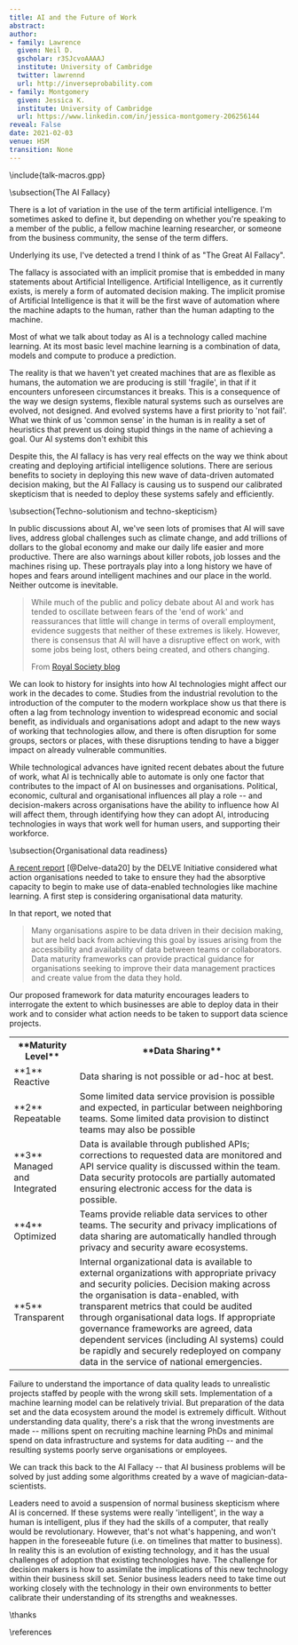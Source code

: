 ```yaml
---
title: AI and the Future of Work
abstract: 
author:
- family: Lawrence
  given: Neil D.
  gscholar: r3SJcvoAAAAJ
  institute: University of Cambridge
  twitter: lawrennd
  url: http://inverseprobability.com
- family: Montgomery
  given: Jessica K.
  institute: University of Cambridge
  url: https://www.linkedin.com/in/jessica-montgomery-206256144
reveal: False
date: 2021-02-03
venue: HSM
transition: None
---
```


\include{talk-macros.gpp}


\subsection{The AI Fallacy}

There is a lot of variation in the use of the term artificial
intelligence. I'm sometimes asked to define it, but depending on whether
you're speaking to a member of the public, a fellow machine learning
researcher, or someone from the business community, the sense of the
term differs.

Underlying its use, I've detected a trend I think of as "The Great AI
Fallacy".

The fallacy is associated with an implicit promise that is embedded in
many statements about Artificial Intelligence. Artificial Intelligence,
as it currently exists, is merely a form of automated decision making.
The implicit promise of Artificial Intelligence is that it will be the
first wave of automation where the machine adapts to the human, rather
than the human adapting to the machine.

Most of what we talk about today as AI is a technology called machine
learning. At its most basic level machine learning is a combination of
data, models and compute to produce a prediction.

The reality is that we haven't yet created machines that are as flexible
as humans, the automation we are producing is still 'fragile', in that
if it encounters unforeseen circumstances it breaks. This is a
consequence of the way we design systems, flexible natural systems such
as ourselves are evolved, not designed. And evolved systems have a first
priority to 'not fail'. What we think of us 'common sense' in the human
is in reality a set of heuristics that prevent us doing stupid things in
the name of achieving a goal. Our AI systems don't exhibit this

Despite this, the AI fallacy is has very real effects on the way we
think about creating and deploying artificial intelligence solutions.
There are serious benefits to society in deploying this new wave of
data-driven automated decision making, but the AI Fallacy is causing us
to suspend our calibrated skepticism that is needed to deploy these
systems safely and efficiently.

\subsection{Techno-solutionism and techno-skepticism}

In public discussions about AI, we've seen lots of promises that AI will
save lives, address global challenges such as climate change, and add
trillions of dollars to the global economy and make our daily life
easier and more productive. There are also warnings about killer robots,
job losses and the machines rising up. These portrayals play into a long
history we have of hopes and fears around intelligent machines and our
place in the world. Neither outcome is inevitable.

> While much of the public and policy debate about AI and work has tended
to oscillate between fears of the 'end of work' and reassurances that
little will change in terms of overall employment, evidence suggests
that neither of these extremes is likely. However, there is consensus
that AI will have a disruptive effect on work, with some jobs being
lost, others being created, and others changing.
>
> From [Royal Society blog](https://royalsociety.org/blog/2018/09/the-impact-of-ai-on-work/)

We can look to history for insights into how AI technologies might
affect our work in the decades to come. Studies from the industrial
revolution to the introduction of the computer to the modern workplace
show us that there is often a lag from technology invention to
widespread economic and social benefit, as individuals and organisations
adopt and adapt to the new ways of working that technologies allow, and
there is often disruption for some groups, sectors or places, with these
disruptions tending to have a bigger impact on already vulnerable
communities.

While technological advances have ignited recent debates about the
future of work, what AI is technically able to automate is only one
factor that contributes to the impact of AI on businesses and
organisations. Political, economic, cultural and organisational
influences all play a role -- and decision-makers across organisations
have the ability to influence how AI will affect them, through
identifying how they can adopt AI, introducing technologies in ways that
work well for human users, and supporting their workforce.

\subsection{Organisational data readiness}

[A recent report](https://rs-delve.github.io/addenda/2020/11/24/organizational-data-maturity.html#data-maturity-assessments) [@Delve-data20]
by the DELVE Initiative considered what action organisations needed to
take to ensure they had the absorptive capacity to begin to make use of
data-enabled technologies like machine learning. A first step is
considering organisational data maturity.

In that report, we noted that 

> Many organisations aspire to be data driven in their decision making, but are held back from achieving this goal by issues arising from the accessibility and availability of data between teams or collaborators. Data maturity frameworks can provide practical guidance for organisations seeking to improve their data management practices and create value from the data they hold.

Our proposed framework for data maturity encourages leaders to
interrogate the extent to which businesses are able to deploy data in
their work and to consider what action needs to be taken to support data
science projects.

<table>
<tr><th>**Maturity Level**</th><th>**Data Sharing** </th></tr>
<tr><td>**1** Reactive</td><td>Data sharing is not possible or ad-hoc at best.</td></tr>
<tr><td>**2** Repeatable</td><td>Some limited data service provision is possible and expected, in particular between neighboring teams. Some limited data provision to distinct teams may also be possible</td></tr>
<tr><td>  **3** Managed and Integrated</td><td>Data is available through published APIs; corrections to requested data are monitored and API service quality is discussed within the team. Data security protocols are partially automated ensuring electronic access for the data is possible.</td></tr>
<tr><td>  **4** Optimized</td><td>Teams provide reliable data services to other teams. The security and privacy implications of data sharing are automatically handled through privacy and security aware ecosystems.</td></tr>
<tr><td>  **5** Transparent</td><td>Internal organizational data is available to external organizations with appropriate privacy and security policies. Decision making across the organisation is data-enabled, with transparent metrics that could be audited through organisational data logs. If appropriate governance frameworks are agreed, data dependent services (including AI systems) could be rapidly and securely redeployed on company data in the service of national emergencies.</td></tr>
</table>

Failure to understand the importance of data quality leads to
unrealistic projects staffed by people with the wrong skill sets.
Implementation of a machine learning model can be relatively trivial.
But preparation of the data set and the data ecosystem around the model
is extremely difficult. Without understanding data quality, there's a
risk that the wrong investments are made -- millions spent on recruiting
machine learning PhDs and minimal spend on data infrastructure and
systems for data auditing -- and the resulting systems poorly serve
organisations or employees.

We can track this back to the AI Fallacy -- that AI business problems
will be solved by just adding some algorithms created by a wave of
magician-data-scientists.

Leaders need to avoid a suspension of normal business skepticism where
AI is concerned. If these systems were really 'intelligent', in the way
a human is intelligent, plus if they had the skills of a computer, that
really would be revolutionary. However, that's not what's happening, and
won't happen in the foreseeable future (i.e. on timelines that matter to
business). In reality this is an evolution of existing technology, and
it has the usual challenges of adoption that existing technologies have.
The challenge for decision makers is how to assimilate the implications
of this new technology within their business skill set. Senior business
leaders need to take time out working closely with the technology in
their own environments to better calibrate their understanding of its
strengths and weaknesses.


\thanks

\references
